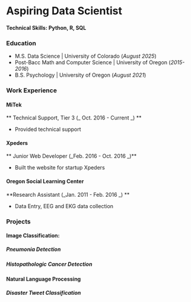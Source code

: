 # Aspiring Data Scientist

#### Technical Skills: Python, R, SQL

### Education
- M.S. Data Science | University of Colorado  (_August 2025_)
- Post-Bacc Math and Computer Science | University of Oregon (_2015-2016_)
- B.S. Psychology | University of Oregon (_August 2021_)

### Work Experience
#### MiTek
** Technical Support, Tier 3 (_ Oct. 2016 - Current _)  **
- Provided technical support

#### Xpeders
** Junior Web Developer (_Feb. 2016 - Oct. 2016 _)**
- Built the website for startup Xpeders


#### Oregon Social Learning Center
**Research Assistant (_Jan. 2011 - Feb. 2016 _) **
- Data Entry, EEG and EKG data collection


### Projects

#### Image Classification:

##### Pneumonia Detection

##### Histopathologic Cancer Detection

#### Natural Language Processing

##### Disaster Tweet Classification


